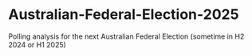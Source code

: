 # Australian-Federal-Election-2025
Polling analysis for the next Australian Federal Election (sometime in H2 2024 or H1 2025)
